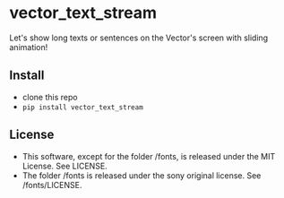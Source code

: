 # vector_text_stream
Let's show long texts or sentences on the Vector's screen with sliding animation!

## Install
- clone this repo
- `pip install vector_text_stream`

## License
- This software, except for the folder /fonts, is released under the MIT License. See LICENSE.
- The folder /fonts is released under the sony original license. See /fonts/LICENSE.